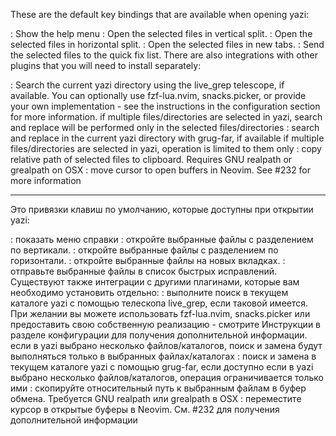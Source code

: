 These are the default key bindings that are available when opening yazi:

<f1>: Show the help menu
<c-v>: Open the selected files in vertical split.
<c-x>: Open the selected files in horizontal split.
<c-t>: Open the selected files in new tabs.
<c-q>: Send the selected files to the quick fix list.
There are also integrations with other plugins that you will need to install separately:

<c-s>: Search the current yazi directory using the live_grep telescope, if available. You can optionally use fzf-lua.nvim, snacks.picker, or provide your own implementation - see the instructions in the configuration section for more information.
if multiple files/directories are selected in yazi, search and replace will be performed only in the selected files/directories
<c-g>: search and replace in the current yazi directory with grug-far, if available
if multiple files/directories are selected in yazi, operation is limited to them only
<c-y>: copy relative path of selected files to clipboard. Requires GNU realpath or grealpath on OSX
<tab>: move cursor to open buffers in Neovim. See #232 for more information

***********************************************************************************************************

Это привязки клавиш по умолчанию, которые доступны при открытии yazi:

<f1>: показать меню справки
<c-v>: откройте выбранные файлы с разделением по вертикали.
<c-x>: откройте выбранные файлы с разделением по горизонтали.
<c-t>: откройте выбранные файлы на новых вкладках.
<c-q>: отправьте выбранные файлы в список быстрых исправлений.
Существуют также интеграции с другими плагинами, которые вам необходимо установить отдельно:
<c-s>: выполните поиск в текущем каталоге yazi с помощью телескопа live_grep, если таковой имеется. При желании вы можете использовать fzf-lua.nvim, snacks.picker или предоставить свою собственную реализацию - смотрите Инструкции в разделе конфигурации для получения дополнительной информации.
если в yazi выбрано несколько файлов/каталогов, поиск и замена будут выполняться только в выбранных файлах/каталогах
<c-g>: поиск и замена в текущем каталоге yazi с помощью grug-far, если доступно
если в yazi выбрано несколько файлов/каталогов, операция ограничивается только ими
<c-y>: скопируйте относительный путь к выбранным файлам в буфер обмена. Требуется GNU realpath или grealpath в OSX
<tab>: переместите курсор в открытые буферы в Neovim. См. #232 для получения дополнительной информации
